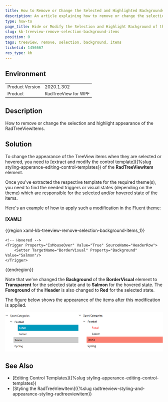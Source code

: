 ```yaml
---
title: How to Remove or Change the Selected and Highlighted Backgrounds of the RadTreeViewItems
description: An article explaining how to remove or change the selection and mouse-over backgrounds of the RadTreeViewItems.
type: how-to
page_title: Hide or Modify the Selection and Highlight Background of the TreeView Items
slug: kb-treeview-remove-selection-background-items
position: 0
tags: treeview, remove, selection, background, items
ticketid: 1456667
res_type: kb
---
```


## Environment
<table>
	<tbody>
		<tr>
			<td>Product Version</td>
			<td>2020.1.302</td>
		</tr>
		<tr>
			<td>Product</td>
			<td>RadTreeView for WPF</td>
		</tr>
	</tbody>
</table>

## Description

How to remove or change the selection and highlight appearance of the RadTreeViewItems.

## Solution

To change the appearance of the TreeView items when they are selected or hovered, you need to [extract and modify the control template]({%slug styling-apperance-editing-control-templates}) of the **RadTreeViewItem** element. 

Once you've extracted the respective template for the required theme(s), you need to find the needed triggers or visual states (depending on the theme) which are responsible for the selected and/or hovered state of the items.

Here's an example of how to apply such a modification in the Fluent theme:

#### __[XAML]__

{{region xaml-kb-treeview-remove-selection-background-items_1}}
	<!-- IsSelected general setters -->
	<Trigger Property="IsSelected" Value="True">
		<Setter TargetName="Header" Property="Foreground" Value="Red"/>
		<Setter Property="mat:MaterialAssist.MouseOverBrush" Value="{telerik1:FluentResource ResourceKey=AccentMouseOverBrush}"/>
		<Setter TargetName="BorderVisual" Property="Background" Value="Transparent"/>
	</Trigger>

	<!-- Hovered -->
	<Trigger Property="IsMouseOver" Value="True" SourceName="HeaderRow">
		<Setter TargetName="BorderVisual" Property="Background" Value="Salmon"/>
	</Trigger>
{{endregion}}

Note that we've changed the **Background** of the **BorderVisual** element to **Transparent** for the selected state and to **Salmon** for the hovered state. The **Foreground** of the **Header** is also changed to **Red** for the selected state.

The figure below shows the appearance of the items after this modification is applied.

![RadTreeView items with modified selected and hovered states](images/kb-treeview-remove-selection-background-items-1.png)

## See Also
* [Editing Control Templates]({%slug styling-apperance-editing-control-templates})
* [Styling the RadTreeViewItem]({%slug radtreeview-styling-and-appearance-styling-radtreeviewitem})